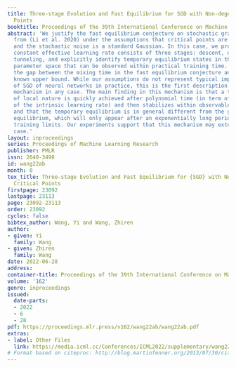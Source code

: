 ```yaml
---
title: Three-stage Evolution and Fast Equilibrium for SGD with Non-degerate Critical
  Points
booktitle: Proceedings of the 39th International Conference on Machine Learning
abstract: 'We justify the fast equilibrium conjecture on stochastic gradient descent
  from (Li et al. 2020) under the assumptions that critical points are non-degenerate
  and the stochastic noise is a standard Gaussian. In this case, we prove an SGD with
  constant effective learning rate consists of three stages: descent, diffusion and
  tunneling, and explicitly identify temporary equilibrium states in the normalized
  parameter space that can be observed within practical training time. This interprets
  the gap between the mixing time in the fast equilibrium conjecture and the previously
  known upper bound. While our assumptions do not represent typical implementations
  of SGD of neural networks in practice, this is the first description of the three-stage
  mechanism in any case. The main finding in this mechanism is that a temporary equilibrium
  of local nature is quickly achieved after polynomial time (in term of the reciprocal
  of the intrinsic learning rate) and then stabilizes within observable time scales;
  and that the temporary equilibrium is in general different from the global Gibbs
  equilibrium, which will only appear after an exponentially long period beyond typical
  training limits. Our experiments support that this mechanism may extend to the general
  case.'
layout: inproceedings
series: Proceedings of Machine Learning Research
publisher: PMLR
issn: 2640-3498
id: wang22ab
month: 0
tex_title: Three-stage Evolution and Fast Equilibrium for {SGD} with Non-degerate
  Critical Points
firstpage: 23092
lastpage: 23113
page: 23092-23113
order: 23092
cycles: false
bibtex_author: Wang, Yi and Wang, Zhiren
author:
- given: Yi
  family: Wang
- given: Zhiren
  family: Wang
date: 2022-06-28
address:
container-title: Proceedings of the 39th International Conference on Machine Learning
volume: '162'
genre: inproceedings
issued:
  date-parts:
  - 2022
  - 6
  - 28
pdf: https://proceedings.mlr.press/v162/wang22ab/wang22ab.pdf
extras:
- label: Other Files
  link: https://media.icml.cc/Conferences/ICML2022/supplementary/wang22ab-supp.zip
# Format based on citeproc: http://blog.martinfenner.org/2013/07/30/citeproc-yaml-for-bibliographies/
---
```

